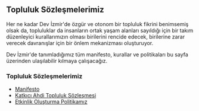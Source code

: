 ## Topluluk Sözleşmelerimiz

Her ne kadar Dev İzmir'de özgür ve otonom bir topluluk fikrini benimsemiş olsak da, topluluklar da insanların ortak yaşam alanları sayıldığı için bir takım düzenleyici kurallarımızın olması birilerini rencide edecek, birilerine zarar verecek davranışlar için bir önlem mekanizması oluşturuyor.

Dev İzmir'de tanımladığımız tüm manifesto, kurallar ve politikaları bu sayfa üzerinden ulaşılabilir kılmaya çalışacağız.


### Topluluk Sözleşmelerimiz

- [Manifesto](https://github.com/devizmir/.github/blob/main/MANIFEST.md)
- [Katkıcı Ahdi Topluluk Sözleşmesi](https://github.com/devizmir/.github/blob/main/CODE_OF_CONDUCT.md)
- [Etkinlik Oluşturma Politikamız](https://devizmir.com/etkinlik-olusturma-politikamiz)